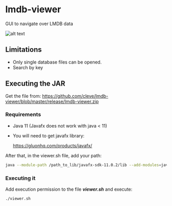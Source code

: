 # lmdb-viewer
GUI to navigate over LMDB data

![alt text](https://raw.githubusercontent.com/cleve/lmdb-viewer/master/media/lmdb.png "Main window")

## Limitations

* Only single database files can be opened.
* Search by key

## Executing the JAR 

Get the file from: https://github.com/cleve/lmdb-viewer/blob/master/release/lmdb-viewer.zip

### Requirements

+ Java 11 (Javafx does not work with java < 11)

+ You will need to get javafx library:

    https://gluonhq.com/products/javafx/

After that, in the viewer.sh file, add your path:

```sh
java --module-path /path_to_lib/javafx-sdk-11.0.2/lib --add-modules=javafx.controls,javafx.fxml -jar lmdb-viewer.jar
```

### Executing it

Add execution permission to the file ***viewer.sh*** and execute:

```sh
./viewer.sh
```